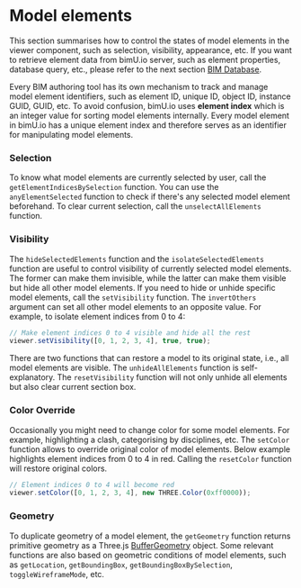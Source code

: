 # Model elements
This section summarises how to control the states of model elements in the viewer component, such as selection, visibility, appearance, etc. If you want to retrieve element data from bimU.io server, such as element properties, database query, etc., please refer to the next section [BIM Database](/developer/bim-database).

Every BIM authoring tool has its own mechanism to track and manage model element identifiers, such as element ID, unique ID, object ID, instance GUID, GUID, etc. To avoid confusion, bimU.io uses **element index** which is an integer value for sorting model elements internally. Every model element in bimU.io has a unique element index and therefore serves as an identifier for manipulating model elements.

### Selection
To know what model elements are currently selected by user, call the ```getElementIndicesBySelection``` function. You can use the ```anyElementSelected``` function to check if there's any selected model element beforehand. To clear current selection, call the ```unselectAllElements``` function.

### Visibility
The ```hideSelectedElements``` function and the ```isolateSelectedElements``` function are useful to control visibility of currently selected model elements. The former can make them invisible, while the latter can make them visible but hide all other model elements. If you need to hide or unhide specific model elements, call the ```setVisibility``` function. The ```invertOthers``` argument can set all other model elements to an opposite value. For example, to isolate element indices from 0 to 4:

``` javascript
// Make element indices 0 to 4 visible and hide all the rest
viewer.setVisibility([0, 1, 2, 3, 4], true, true);
```

There are two functions that can restore a model to its original state, i.e., all model elements are visible. The ```unhideAllElements``` function is self-explanatory. The ```resetVisibility``` function will not only unhide all elements but also clear current section box.

### Color Override
Occasionally you might need to change color for some model elements. For example, highlighting a clash, categorising by disciplines, etc. The ```setColor``` function allows to override original color of model elements. Below example highlights element indices from 0 to 4 in red. Calling the ```resetColor``` function will restore original colors.

``` javascript
// Element indices 0 to 4 will become red
viewer.setColor([0, 1, 2, 3, 4], new THREE.Color(0xff0000));
```

### Geometry
To duplicate geometry of a model element, the ```getGeometry``` function returns primitive geometry as a Three.js [BufferGeometry](https://threejs.org/docs/#api/en/core/BufferGeometry) object. Some relevant functions are also based on geometric conditions of model elements, such as ```getLocation```, ```getBoundingBox```, ```getBoundingBoxBySelection```, ```toggleWireframeMode```, etc.

